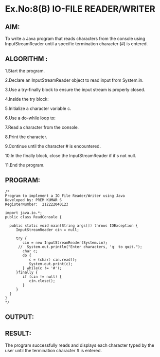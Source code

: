 # Ex.No:8(B) IO-FILE READER/WRITER
## AIM:
To write a Java program that reads characters from the console using InputStreamReader until a specific termination character (#) is entered.


## ALGORITHM :
1.Start the program.

2.Declare an InputStreamReader object to read input from System.in.

3.Use a try-finally block to ensure the input stream is properly closed.

4.Inside the try block:

5.Initialize a character variable c.

6.Use a do-while loop to:

7.Read a character from the console.

8.Print the character.

9.Continue until the character # is encountered.

10.In the finally block, close the InputStreamReader if it's not null.

11.End the program.






## PROGRAM:
 ```
/*
Program to implement a IO File Reader/Writer using Java
Developed by: PREM KUMAR S
RegisterNumber:  212222040123

import java.io.*;
public class ReadConsole {

   public static void main(String args[]) throws IOException {
      InputStreamReader cin = null;

      try {
         cin = new InputStreamReader(System.in);
       //  System.out.println("Enter characters, 'q' to quit.");
         char c;
         do {
            c = (char) cin.read();
            System.out.print(c);
         } while(c != '#');
      }finally {
         if (cin != null) {
            cin.close();
         }
      }
   }
}
*/
```









## OUTPUT:



## RESULT:
The program successfully reads and displays each character typed by the user until the termination character # is entered.



